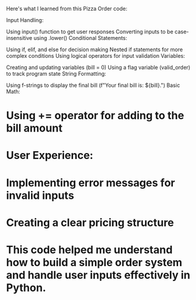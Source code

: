  Here's what I learned from this Pizza Order code:

Input Handling:

Using input() function to get user responses
Converting inputs to be case-insensitive using .lower()
Conditional Statements:

Using if, elif, and else for decision making
 Nested if statements for more complex conditions
Using logical operators for input validation
Variables:

Creating and updating variables (bill = 0)
Using a flag variable (valid_order) to track program state
String Formatting:

Using f-strings to display the final bill (f"Your final bill is: ${bill}.")
Basic Math:

# Using += operator for adding to the bill amount
# User Experience:

# Implementing error messages for invalid inputs
# Creating a clear pricing structure
# This code helped me understand how to build a simple order system and handle user inputs effectively in Python.

